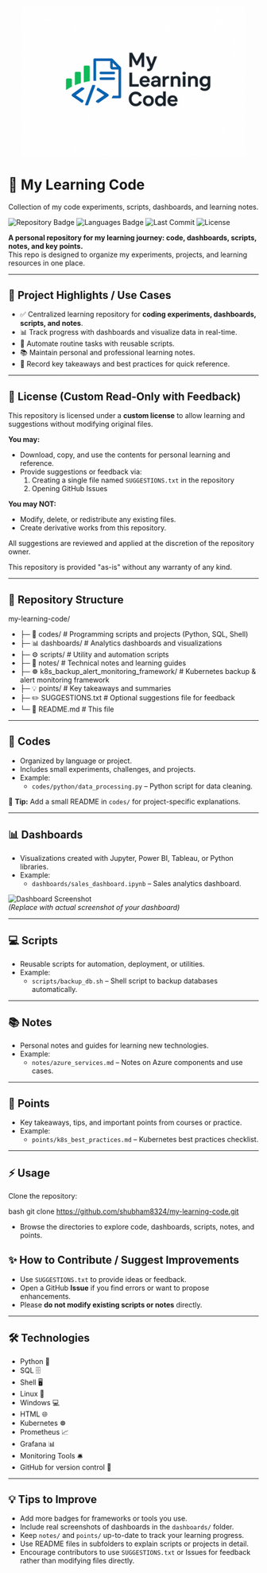 <p align="center">
  <img src="/logo.png" alt="My Learning Code Logo" width="450"/>
</p>

# 🌟 My Learning Code
Collection of my code experiments, scripts, dashboards, and learning notes.

![Repository Badge](https://img.shields.io/badge/status-active-brightgreen)
![Languages Badge](https://img.shields.io/badge/languages-Python%2CSQL%2CShell-blue)
![Last Commit](https://img.shields.io/github/last-commit/shubham8324/my-learning-code)
![License](https://img.shields.io/badge/license-Custom-lightgrey)

**A personal repository for my learning journey: code, dashboards, scripts, notes, and key points.**  
This repo is designed to organize my experiments, projects, and learning resources in one place.

---

## 🚀 Project Highlights / Use Cases

- ✅ Centralized learning repository for **coding experiments, dashboards, scripts, and notes**.
- 📊 Track progress with dashboards and visualize data in real-time.
- 🔧 Automate routine tasks with reusable scripts.
- 📚 Maintain personal and professional learning notes.
- 📝 Record key takeaways and best practices for quick reference.

---

## 📜 License (Custom Read-Only with Feedback)

This repository is licensed under a **custom license** to allow learning and suggestions without modifying original files.  

**You may:**
- Download, copy, and use the contents for personal learning and reference.  
- Provide suggestions or feedback via:
  1. Creating a single file named `SUGGESTIONS.txt` in the repository  
  2. Opening GitHub Issues  

**You may NOT:**
- Modify, delete, or redistribute any existing files.  
- Create derivative works from this repository.  

All suggestions are reviewed and applied at the discretion of the repository owner.  

This repository is provided "as-is" without any warranty of any kind.

---

## 📂 Repository Structure

my-learning-code/
- ├─ 🧩 codes/            # Programming scripts and projects (Python, SQL, Shell)
- ├─ 📊 dashboards/       # Analytics dashboards and visualizations
- ├─ ⚙️ scripts/           # Utility and automation scripts
- ├─ 📖 notes/            # Technical notes and learning guides
- ├─ ☸️ k8s_backup_alert_monitoring_framework/   # Kubernetes backup & alert monitoring framework
- ├─ 💡 points/           # Key takeaways and summaries
- ├─ ✏️ SUGGESTIONS.txt   # Optional suggestions file for feedback
- └─ 📄 README.md         # This file
---

## 📝 Codes
- Organized by language or project.  
- Includes small experiments, challenges, and projects.  
- Example:
  - `codes/python/data_processing.py` – Python script for data cleaning.

📌 **Tip:** Add a small README in `codes/` for project-specific explanations.

---

## 📊 Dashboards
- Visualizations created with Jupyter, Power BI, Tableau, or Python libraries.  
- Example:
  - `dashboards/sales_dashboard.ipynb` – Sales analytics dashboard.

![Dashboard Screenshot](dashboards/screenshot_placeholder.png)  
*(Replace with actual screenshot of your dashboard)*

---

## 💻 Scripts
- Reusable scripts for automation, deployment, or utilities.  
- Example:
  - `scripts/backup_db.sh` – Shell script to backup databases automatically.

---

## 📚 Notes
- Personal notes and guides for learning new technologies.  
- Example:
  - `notes/azure_services.md` – Notes on Azure components and use cases.

---

## 🔑 Points
- Key takeaways, tips, and important points from courses or practice.  
- Example:
  - `points/k8s_best_practices.md` – Kubernetes best practices checklist.

---

## ⚡ Usage
Clone the repository:

bash
git clone https://github.com/shubham8324/my-learning-code.git

- Browse the directories to explore code, dashboards, scripts, notes, and points.


## ✨ How to Contribute / Suggest Improvements

- Use `SUGGESTIONS.txt` to provide ideas or feedback.
- Open a GitHub **Issue** if you find errors or want to propose enhancements.
- Please **do not modify existing scripts or notes** directly.

---

## 🛠 Technologies
- Python 🐍  
- SQL 🗄️  
- Shell 🖥️  
- Linux 🐧  
- Windows 💻  
- HTML 🌐  
- Kubernetes ☸️  
- Prometheus 📈  
- Grafana 📊  
- Monitoring Tools 🛎️  
- GitHub for version control 🔧

---

## 💡 Tips to Improve
- Add more badges for frameworks or tools you use.
- Include real screenshots of dashboards in the `dashboards/` folder.
- Keep `notes/` and `points/` up-to-date to track your learning progress.
- Use README files in subfolders to explain scripts or projects in detail.
- Encourage contributors to use `SUGGESTIONS.txt` or Issues for feedback rather than modifying files directly.
